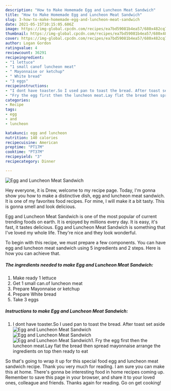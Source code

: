 ```yaml
---
description: "How to Make Homemade Egg and Luncheon Meat Sandwich"
title: "How to Make Homemade Egg and Luncheon Meat Sandwich"
slug: 3-how-to-make-homemade-egg-and-luncheon-meat-sandwich
date: 2021-05-15T10:15:05.606Z
image: https://img-global.cpcdn.com/recipes/ea7bd59081b4ea57/680x482cq70/egg-and-luncheon-meat-sandwich-recipe-main-photo.jpg
thumbnail: https://img-global.cpcdn.com/recipes/ea7bd59081b4ea57/680x482cq70/egg-and-luncheon-meat-sandwich-recipe-main-photo.jpg
cover: https://img-global.cpcdn.com/recipes/ea7bd59081b4ea57/680x482cq70/egg-and-luncheon-meat-sandwich-recipe-main-photo.jpg
author: Logan Gordon
ratingvalue: 4
reviewcount: 36291
recipeingredient:
- "1 lettuce"
- "1 small canof luncheon meat"
- " Mayonnaise or ketchup"
- " White bread"
- "3 eggs"
recipeinstructions:
- "I dont have toaster.So I used pan to toast the bread. After toast set aside"
- "Fry the egg first then the luncheon meat.Lay flat the bread then spread mayonnaise arrange the ingredients on top then ready to eat"
categories:
- Recipe
tags:
- egg
- and
- luncheon

katakunci: egg and luncheon 
nutrition: 140 calories
recipecuisine: American
preptime: "PT17M"
cooktime: "PT37M"
recipeyield: "3"
recipecategory: Dinner

---
```



![Egg and Luncheon Meat Sandwich](https://img-global.cpcdn.com/recipes/ea7bd59081b4ea57/680x482cq70/egg-and-luncheon-meat-sandwich-recipe-main-photo.jpg)

Hey everyone, it is Drew, welcome to my recipe page. Today, I'm gonna show you how to make a distinctive dish, egg and luncheon meat sandwich. It is one of my favorites food recipes. For mine, I will make it a bit tasty. This is gonna smell and look delicious.

Egg and Luncheon Meat Sandwich is one of the most popular of current trending foods on earth. It is enjoyed by millions every day. It is easy, it's fast, it tastes delicious. Egg and Luncheon Meat Sandwich is something that I've loved my whole life. They're nice and they look wonderful.




To begin with this recipe, we must prepare a few components. You can have egg and luncheon meat sandwich using 5 ingredients and 2 steps. Here is how you can achieve that.

<!--inarticleads1-->

##### The ingredients needed to make Egg and Luncheon Meat Sandwich:

1. Make ready 1 lettuce
1. Get 1 small can.of luncheon meat
1. Prepare  Mayonnaise or ketchup
1. Prepare  White bread
1. Take 3 eggs




<!--inarticleads2-->

##### Instructions to make Egg and Luncheon Meat Sandwich:

1. I dont have toaster.So I used pan to toast the bread. After toast set aside
<img src="https://img-global.cpcdn.com/steps/d2d20a2650759cdf/160x128cq70/egg-and-luncheon-meat-sandwich-recipe-step-1-photo.jpg" alt="Egg and Luncheon Meat Sandwich"><img src="https://img-global.cpcdn.com/steps/0a1247367b59cf69/160x128cq70/egg-and-luncheon-meat-sandwich-recipe-step-1-photo.jpg" alt="Egg and Luncheon Meat Sandwich"><img src="https://img-global.cpcdn.com/steps/ca7ae4fac99f7f8c/160x128cq70/egg-and-luncheon-meat-sandwich-recipe-step-1-photo.jpg" alt="Egg and Luncheon Meat Sandwich">1. Fry the egg first then the luncheon meat.Lay flat the bread then spread mayonnaise arrange the ingredients on top then ready to eat




So that's going to wrap it up for this special food egg and luncheon meat sandwich recipe. Thank you very much for reading. I am sure you can make this at home. There's gonna be interesting food in home recipes coming up. Remember to save this page in your browser, and share it to your loved ones, colleague and friends. Thanks again for reading. Go on get cooking!
